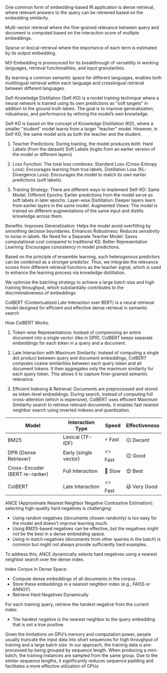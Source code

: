 One common form of embedding-based IR application is dense retrieval, where relevant answers to the query can be retrieved based on the embedding similarity.

Multi-vector retrieval where the fine-grained relevance between query and document is computed based on the interaction score of multiple embeddings.

Sparse or lexical retrieval where the importance of each term is estimated by its output embedding.

M3-Embedding is pronounced for its breakthrough of versatility in working languages, retrieval functionalities, and input granularities.

By learning a common semantic space for different languages, enables both multilingual retrieval within each language and crosslingual retrieval between different languages.

Self-Knowledge Distillation (Self-KD) is a model training technique where a neural network is trained using its own predictions as "soft targets" in addition to the ground truth labels. The goal is to improve generalization, robustness, and performance by refining the model’s own knowledge. 

Self-KD is based on the concept of Knowledge Distillation (KD), where a smaller "student" model learns from a larger "teacher" model. However, in Self-KD, the same model acts as both the teacher and the student.

1. Teacher Predictions: During training, the model produces both:
    Hard Labels (from the dataset)
    Soft Labels (logits from an earlier version of the model or different layers)

2. Loss Function: The total loss combines:
    Standard Loss (Cross-Entropy Loss): Encourages learning from true labels.
    Distillation Loss (KL-Divergence Loss): Encourages the model to match its own earlier predictions (soft labels).

3. Training Strategy: There are different ways to implement Self-KD:
    Same Model, Different Epochs: Earlier predictions from the model serve as soft labels in later epochs.
    Layer-wise Distillation: Deeper layers learn from earlier layers in the same model.
    Augmented Views: The model is trained on different augmentations of the same input and distills knowledge across them.

Benefits:
    Improves Generalization: Helps the model avoid overfitting by smoothing decision boundaries.
    Enhances Robustness: Reduces sensitivity to noise in labels.
    No Need for a Separate Teacher Model: Saves computational cost compared to traditional KD.
    Better Representation Learning: Encourages consistency in model predictions.

Based on the principle of ensemble learning, such heterogenous predictors can be combined as a stronger predictor. Thus, we integrate the relevance scores from different retrieval functions as the teacher signal, which is used to enhance the learning process via knowledge distillation.

We optimize the batching strategy to achieve a large batch size and high training throughput, which substantially contributes to the discriminativeness of embeddings.

ColBERT (Contextualized Late Interaction over BERT) is a neural retrieval model designed for efficient and effective dense retrieval in semantic search

How ColBERT Works:
1. Token-wise Representations:
    Instead of compressing an entire document into a single vector (like in DPR), ColBERT keeps separate embeddings for each token in a query and a document.

2. Late Interaction with Maximum Similarity:
    Instead of computing a single dot product between query and document embeddings, ColBERT computes cosine similarities between each query token and all document tokens.
    It then aggregates only the maximum similarity for each query token.
    This allows it to capture finer-grained semantic relevance.

3. Efficient Indexing & Retrieval:
    Documents are preprocessed and stored as token-level embeddings.
    During search, instead of computing full cross-attention (which is expensive), ColBERT uses efficient Maximum Similarity search to retrieve relevant documents.
    It enables fast nearest neighbor search using inverted indexes and quantization.

Model	|    Interaction Type	|    Speed	|    Effectiveness
--------|-----------------------|-----------|------------------
BM25	|    Lexical (TF-IDF)	|    ⚡ Fast	|    😐 Decent
DPR (Dense Retriever)	|    Early (single vector)	|    ⚡⚡ Fast	|    😊 Good
Cross-Encoder (BERT re-ranker)	|    Full Interaction	|    🐢 Slow	|    😍 Best
ColBERT	|    Late Interaction	|    ⚡⚡ Fast	|    😃 Very Good

ANCE (Approximate Nearest Neighbor Negative Contrastive Estimation):
selecting high-quality hard negatives is challenging:

- Using random negatives (documents chosen randomly) is too easy for the model and doesn't improve learning much.
- Using BM25-based negatives can be effective, but the negatives might not be the best in a dense embedding space.
- Using in-batch negatives (documents from other queries in the batch) is common but might not always provide sufficiently hard examples.

To address this, ANCE dynamically selects hard negatives using a nearest neighbor search over the dense index.

Index Corpus in Dense Space:
- Compute dense embeddings of all documents in the corpus.
- Store these embeddings in a nearest neighbor index (e.g., FAISS or ANNOY).
- Retrieve Hard Negatives Dynamically

For each training query, retrieve the hardest negative from the current index:
- The hardest negative is the nearest neighbor to the query embedding that is not a true positive.

Given the limitations on GPU’s memory and computation power, people usually truncate the input data into short sequences for high throughput of training and a large batch size. In our approach, the training data is pre-processed by being grouped by sequence length. When producing a mini-batch, the training instances are sampled from the same group. Due to the similar sequence lengths, it significantly reduces sequence padding and facilitates a more effective utilization of GPUs
